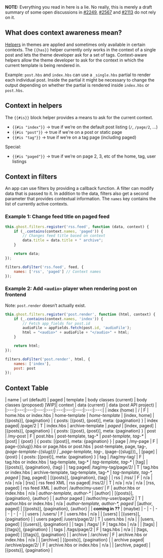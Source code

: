 **NOTE:** Everything you read in here is a lie. No really, this is merely a draft summary of some open discussions in [#2249](https://github.com/TryGhost/Ghost/issues/2249), [#2567](https://github.com/TryGhost/Ghost/issues/2567) and [#2113](https://github.com/TryGhost/Ghost/issues/2113) do not rely on it.

## What does context awareness mean?

[Helpers](http://docs.ghost.org/themes/#helpers) in themes are applied and sometimes only available in certain contexts. The `{{has}}` helper currently only works in the context of a single post and lets the theme developer ask for a set of tags. Context-aware helpers allow the theme developer to ask for the context in which the current template is being rendered in.

Example: `post.hbs` and `index.hbs` can use a `_single.hbs` partial to render each individual post. Inside the partial it might be necessary to change the output depending on whether the partial is rendered inside `index.hbs` or `post.hbs`. 

## Context in helpers

The `{{#is}}` block helper provides a means to ask for the current context. 
 
* `{{#is "index"}}` -> true if we’re on the default post listing (`/`, `/page/2`, ...)
* `{{#is "post"}}` -> true if we're on a post or static page
* `{{#is "tag"}}` -> true if we’re on a tag page (including paged)

Special:

* `{{#is "paged"}}` -> true if we’re on page 2, 3, etc of the home, tag, user listings


## Context in filters

An app can use filters by providing a callback function. A filter can modify data that is passed to it. In addition to the data, filters also get a second parameter that provides contextual information. The `names` key contains the list of currently active contexts.

### Example 1: Change feed title on paged feed

```javascript
this.ghost.filters.register('rss.feed', function (data, context) {
    if (_.contains(context.names, 'paged')) {
        // Changes feed title based on context
        data.title = data.title + " archive";
    }

    return data;
});
```

```javascript
filters.doFilter('rss.feed', feed, {
    names: ['rss', 'paged'] // Context names
});
```

### Example 2: Add `<audio>` player when rendering post on frontend 

Note: `post.render` doesn’t actually exist.

```javascript
this.ghost.filters.register('post.render', function (html, context) {
    if (_.contains(context.names, 'index')) {
        // Fetch app_fields for post.id
        audioFile = appFields.fetch(post.id, 'audioFile');
        html = "<audio>" + audioFile + "</audio>" + html;
    }

    return html;
});
```

```javascript
filters.doFilter('post.render', html, {
    names: ['index'],
    post: post
});
```

## Context Table

| name | url (default) | paged | template | body classes (current) | body classes (proposed) [WIP]| context | data (current) | data (post API project) |
|:---:|:---:|:---:|:---:|:---:|:---:|:---:|:---:|:---:|:---:|
| index (home) | / | F | home.hbs or index.hbs | home-template | _home-template_ | [index, home] | [{posts}], {pagination} | { posts: [{post}, {post}], meta: {pagination} }
| index paged| /page/2 | T | index.hbs | archive-template  | _paged_ | [index, paged] | [{posts}], {pagination} | { posts: [{post}, {post}], meta: {pagination} }
| post | /my-post | F | post.hbs | post-template, tag-* | _post-template, tag-*_ | [post] | {post} | { posts: [{post}], meta: {pagination} }
| page | /my-page | F | page-{{slug}}.hbs or page.hbs or post.hbs | post-template, page, tag-*, (page-template-{{slug}}) | _page-template, tag-*, (page-{{slug}})_ | [page] | {post} | { posts: [{post}], meta: {pagination} }
| tag | /tag/my-tag/ | F | tag.hbs or index.hbs | tag-template, tag-* | _tag-template, tag-*_ | [tag] | [{posts}], {pagination}, {tag} |
| tag paged| /tag/my-tag/page/2/ | T | tag.hbs or index.hbs | archive-template, tag-template, tag-* | _tag-template, tag-*, paged_ | [tag, paged] | [{posts}], {pagination}, {tag} |
| rss | /rss/ | F | n/a | n/a | n/a | [rss] | rss feed XML
| rss paged| /rss/2/ | T | n/a | n/a | n/a | [rss, paged] | rss feed XML
| author| /author/my-user/ | F | author.hbs or index.hbs | n/a | _author-template, author-*_ | [author] | [{posts}], {pagination}, {author} |
| author paged | /author/my-user/page/2 | T | author.hbs or index.hbs | n/a | _author-template, author-*, paged_ | [author, paged] | [{posts}], {pagination}, {author} |
| **coming in ??** | (maybe) | - | - | - | - | - | - |
| users | /users/ | F | users.hbs | n/a | | [users] | [{users}], {pagination} |
| users paged| /users/page/2/ | T | users.hbs | n/a | | [users, paged] | [{users}], {pagination} |
| tags | /tags/ | F | tags.hbs | n/a | | [tags] | [{tags}], {pagination} |
| tags | /tags/page/2 | F | tags.hbs | n/a | | [tags, paged] | [{tags}], {pagination} |
| archive | /archive/ | F | archive.hbs or index.hbs | n/a | | [archive] | [{posts}], {pagination} |
| archive paged| /archive/page/2/ | F | archive.hbs or index.hbs | n/a | | [archive, paged] | [{posts}], {pagination} |
